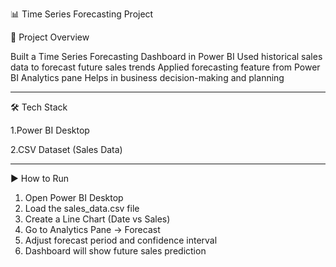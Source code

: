 📊 Time Series Forecasting Project

📌 Project Overview

Built a Time Series Forecasting Dashboard in Power BI
Used historical sales data to forecast future sales trends
Applied forecasting feature from Power BI Analytics pane
Helps in business decision-making and planning

---

🛠 Tech Stack

1.Power BI Desktop

2.CSV Dataset (Sales Data)

---

▶ How to Run

1. Open Power BI Desktop
2. Load the sales_data.csv file
3. Create a Line Chart (Date vs Sales)
4. Go to Analytics Pane → Forecast
5. Adjust forecast period and confidence interval
6. Dashboard will show future sales prediction
